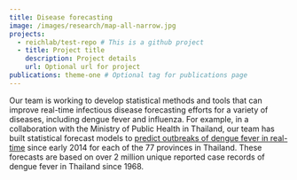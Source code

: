 ```yaml
---
title: Disease forecasting
image: /images/research/map-all-narrow.jpg
projects:
  - reichlab/test-repo # This is a github project
  - title: Project title
    description: Project details
    url: Optional url for project
publications: theme-one # Optional tag for publications page
---
```


Our team is working to develop statistical methods and tools that can improve
real-time infectious disease forecasting efforts for a variety of diseases,
including dengue fever and influenza. For example, in a collaboration with the
Ministry of Public Health in Thailand, our team has built statistical forecast
models
to
[predict outbreaks of dengue fever in real-time](http://works.bepress.com/nicholas_reich/13/) since
early 2014 for each of the 77 provinces in Thailand. These forecasts are based
on over 2 million unique reported case records of dengue fever in Thailand since
1968.
